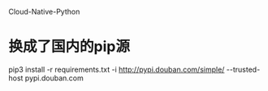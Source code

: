 Cloud-Native-Python

# 换成了国内的pip源
pip3 install -r requirements.txt -i http://pypi.douban.com/simple/ --trusted-host pypi.douban.com
